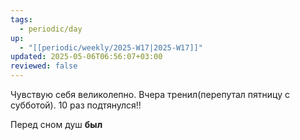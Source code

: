 ```yaml
---
tags:
  - periodic/day
up:
  - "[[periodic/weekly/2025-W17|2025-W17]]"
updated: 2025-05-06T06:56:07+03:00
reviewed: false
---
```


Чувствую себя великолепно. Вчера тренил(перепутал пятницу с субботой). 10 раз подтянулся!!

Перед сном душ **был**
